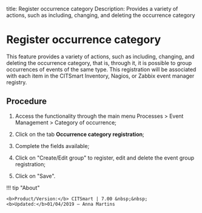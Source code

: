 title: Register occurrence category
Description: Provides a variety of actions, such as including, changing, and deleting the occurrence category
# Register occurrence category

This feature provides a variety of actions, such as including, changing, and
deleting the occurrence category, that is, through it, it is possible to group
occurrences of events of the same type. This registration will be associated
with each item in the CITSmart Inventory, Nagios, or Zabbix event manager
registry.

Procedure
-------------

1.  Access the functionality through the main menu Processes \> Event Management
    \> Category of occurrence;

2.  Click on the tab **Occurrence category registration**;

3.  Complete the fields available;

4.  Click on "Create/Edit group" to register, edit and delete the event group
    registration;

5.  Click on "Save".


!!! tip "About"

    <b>Product/Version:</b> CITSmart | 7.00 &nbsp;&nbsp;
    <b>Updated:</b>01/04/2019 – Anna Martins
